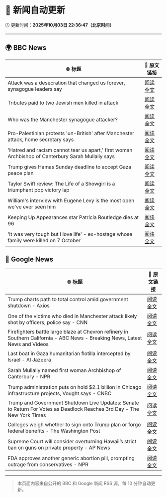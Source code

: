 # 🧠 新闻自动更新

🕒 更新时间：**2025年10月03日 22:36:47（北京时间）**

---

## 🌍 BBC News

| 🌐 标题 | 🔗 原文链接 |
|--------|-------------|
| Attack was a desecration that changed us forever, synagogue leaders say | [阅读全文](https://www.bbc.com/news/articles/cgj1xzv4z0vo?at_medium=RSS&at_campaign=rss) |
| Tributes paid to two Jewish men killed in attack | [阅读全文](https://www.bbc.com/news/articles/cly6eve5p06o?at_medium=RSS&at_campaign=rss) |
| Who was the Manchester synagogue attacker? | [阅读全文](https://www.bbc.com/news/articles/c0q7y72kppgo?at_medium=RSS&at_campaign=rss) |
| Pro-Palestinian protests 'un-British' after Manchester attack, home secretary says | [阅读全文](https://www.bbc.com/news/articles/ckgy8kvvkp3o?at_medium=RSS&at_campaign=rss) |
| 'Hatred and racism cannot tear us apart,' first woman Archbishop of Canterbury Sarah Mullally says | [阅读全文](https://www.bbc.com/news/articles/c2lxyxqzxkdo?at_medium=RSS&at_campaign=rss) |
| Trump gives Hamas Sunday deadline to accept Gaza peace plan | [阅读全文](https://www.bbc.com/news/articles/cdxq7zp7002o?at_medium=RSS&at_campaign=rss) |
| Taylor Swift review:  The Life of a Showgirl is a triumphant pop victory lap | [阅读全文](https://www.bbc.com/news/articles/cn4wpe5z52qo?at_medium=RSS&at_campaign=rss) |
| William's interview with Eugene Levy is the most open we've ever seen him | [阅读全文](https://www.bbc.com/news/articles/cx2r3k0d2e5o?at_medium=RSS&at_campaign=rss) |
| Keeping Up Appearances star Patricia Routledge dies at 96 | [阅读全文](https://www.bbc.com/news/articles/czdjegvjz3do?at_medium=RSS&at_campaign=rss) |
| 'It was very tough but I love life' - ex-hostage whose family were killed on 7 October | [阅读全文](https://www.bbc.com/news/articles/cwyw2pgjg1no?at_medium=RSS&at_campaign=rss) |

## 📰 Google News

| 🌐 标题 | 🔗 原文链接 |
|--------|-------------|
| Trump charts path to total control amid government shutdown - Axios | [阅读全文](https://news.google.com/rss/articles/CBMiigFBVV95cUxOSGVrcWd5N2VicFhBM2ZpeHl1ZjFSUjdoLTJVLTBvNWlobTI0eEVIYkFGWG1yQ2xqRUlWUWpRdzdRZjUxd1FSc0k3QmhiR19pMWdubUh3emhXZWs2eGlNc3B2enkwalhPeUhxa0hJd0N6VV85akpleld1ZUQ1eUUwcWxZLUNPR3doMGc?oc=5) |
| One of the victims who died in Manchester attack likely shot by officers, police say - CNN | [阅读全文](https://news.google.com/rss/articles/CBMigAFBVV95cUxOdkxycXNxYkxTcmJ6TnZsWHlPckJTUmhNVGZsUnZsY1JtUzlPVDRlLUpyS3RlNmtTS3QzeHFBT2todVUzekxYYVhac1pVejVuYTRyZ19UQ0dkRUtmekF3SnNxYVhIOEdtSkFkTEtxeUlObV8yVFFUX1RmcHA2WWdxdQ?oc=5) |
| Firefighters battle large blaze at Chevron refinery in Southern California - ABC News - Breaking News, Latest News and Videos | [阅读全文](https://news.google.com/rss/articles/CBMioAFBVV95cUxOQzYzODFITFRyS0F5MGdKTTZwOUZwd0Q4NDllUmtKZUVCcTVWYVZHVUhKZThXS3p4UDJCV2NBLVJVYWZSY05UdnhVR0NBOUJORGhGQzhGUlFkZTFPVmhWVWdhYXdNcHVUX0VrNjlmZFV4bUNHSGRISmFoVjZPbmdzMUpYbl8wa1paVDdkVWlfa1dKb2ZHbzRIdUtQa0ZiZnhV0gGmAUFVX3lxTE5TOWdiaHhJX216UE1xcVVVdEZjQVZzRVI0blZYSXppWXhOUENDV21KSHE1aEk0emxSbVpxUm5QczFtazRRSnlPTGhjTkU2R1VxYVBLVTRTQXBfREdEMk5fZGVTUUtjdUNSc0ppRV9kM2c4S051V0R2SlkwZlFDdXlrY3kwRVQ1ZmxoODN2ZEhoRlVxNEdHS0tRVm5jNjR0Z3hINlZ6Unc?oc=5) |
| Last boat in Gaza humanitarian flotilla intercepted by Israel - Al Jazeera | [阅读全文](https://news.google.com/rss/articles/CBMipwFBVV95cUxQYlUyWFpncDh0dTFlRUdqM2ZCVnJfOC1yV2pXLXlhSlZsNlBHQ2VUNGhMSTU4anE2RERtdGZNcUM2OUNHaUxBYWRqMm9tYTZ0M2VMQTg2NE5ydUduVDZmdGRoaTJZWVYtME1idXA3WDB6VVJFc1BHU05qU3ZnbmRobW1kMWpURzVCRkFqZlQ0UUJmcGpKQWpySFQyVjM0QnBfdXd5XzBZY9IBrAFBVV95cUxQbExOYnZPS2xZSjRBNFlFRzR1NHVrWDc1RTV1Skd6cWg1OEdqbzBZVEtkQ0xINHJQT05wS2xNZjdGdnJMTDB2VFhXYldZQWVJWnBNN1didkJFeTh6cXBhOXJkT3ozZWMtb19NSTR5RjhadjFPb1pFeWdxbTZBNlB3WW1uUzZKQkhaVnZuSHJPQ1RGLTItMWNBQ2RTcnk1OWhyZmNjb1ladE1mQzFp?oc=5) |
| Sarah Mullally named first woman Archbishop of Canterbury - NPR | [阅读全文](https://news.google.com/rss/articles/CBMikAFBVV95cUxNbjdFbHpwRzNpREVzd3ZNeGppbUNVTTBUekV0cjRFUHk0cWhHYUFMSThiN1o1RzhEZkZZMUpabjM3T3I5bUpQWXZ5bjZpbEo2U0R4eWIwOFY3bWQ0QlV5T1ZkNGx2Vnc3OC1lVUJVMXJ0a29TTE1Ed1ctX2pNQjhzbFFuM3I2amViSW5WRWw3bEo?oc=5) |
| Trump administration puts on hold $2.1 billion in Chicago infrastructure projects, Vought says - CNBC | [阅读全文](https://news.google.com/rss/articles/CBMiiAFBVV95cUxOTXdkcmk1a2c4OTlnNUZvTGk4b1BSME5tc2lJaUpYSGNyLXBERU5VVW9jdThVVTdLZGJDMHhoR3pfWnotZmEzTTdfeXM0VnRBNGVqaVRpQVdqWjdwZ2FQUlNjN2NIRE1jbzVFOUdPLXU5RVVBaHlrUzM2akh5bzl1eWR0SGRqaHgw0gGOAUFVX3lxTE9GY0wxR1pNUEoyMlRqd0xGbEF0eG1rNmdYVkEyQjEzOVZzZkxCcTJUNV9Td0N2M2dnUHRqMFVvczhlckZQUFZSN3BfbXhCalUtWU5LT04zV0JBVkdlNHRSaFd3eXVqWmJ1RmgxNFBNTEZ2aTRVWkcxalhreTFSMU1Ba0c2RU9PWlk4X3VtRFE?oc=5) |
| Trump and Government Shutdown Live Updates: Senate to Return For Votes as Deadlock Reaches 3rd Day - The New York Times | [阅读全文](https://news.google.com/rss/articles/CBMifkFVX3lxTE40UjFKSWRYRHJEUkN4ZnhMVVBEU1ctY0t6bXZEUWJZSmdwZmhBQUw4M2lYZmVmVHk1Yy1mZDQ3M0pvWUx5NWlkby1VTEd5WjhDQjV0SGVOb0YwUjBYc2Y0S1NNaGdlaTMtM05HdmZRRXI5SDhidTYxZy1hekR3QQ?oc=5) |
| Colleges weigh whether to sign onto Trump plan or forgo federal benefits - The Washington Post | [阅读全文](https://news.google.com/rss/articles/CBMingFBVV95cUxPN3AtemhiZ2FkZk9fTXJPM2hMS1dYVV9WdEZROG96M0NxS184cXhGUkx2WllGQlBMRjNyVTN4ZU55MTBvN3RNdDZHNkdSOUoxTzVkbXVwQ0wxR1lLUnUzMGtWNkVncy1vVy1XdjVRMU5PS25lUlFJR19YcEJLOUVNbk56RUE1QnZWUlN2RXc2RHBQMS1INndYeTZGa21BZw?oc=5) |
| Supreme Court will consider overturning Hawaii’s strict ban on guns on private property - AP News | [阅读全文](https://news.google.com/rss/articles/CBMijgFBVV95cUxPdGdEb2xaWDVORDBhbFdKX0lucmJtUXZjWFktS0hOLTZCZEV1QWRzVV9qMkIyQXZLQlZ3SjhicHJoX0VlaFVWQVFlOHZ6Z3QtTEpZeGRieUYxc0l6R1J5M2FMczg0UjlJMGJpM0V3X1JfSGRyVmhFdzlQVVExR1BtM3E1MjJ1QXBzRXhFdDFn?oc=5) |
| FDA approves another generic abortion pill, prompting outrage from conservatives - NPR | [阅读全文](https://news.google.com/rss/articles/CBMiekFVX3lxTE5tX0pOQkR1X2h2NDM5SE8tZ2tjSU5tZEU2bndhVHdhOW1wa3gzak9wZ05jazUzejVQdk5pMXlkdW80aUxpQ2ZHQ01jM2tGc2VjTjBzeTc4YjFrOS1LajBOUmZfblRwd08zSFo3RHpDYURFc3pVQ3JSZXhn?oc=5) |

---
> 本页面内容来自公开的 BBC 和 Google 新闻 RSS 源，每 10 分钟自动更新。